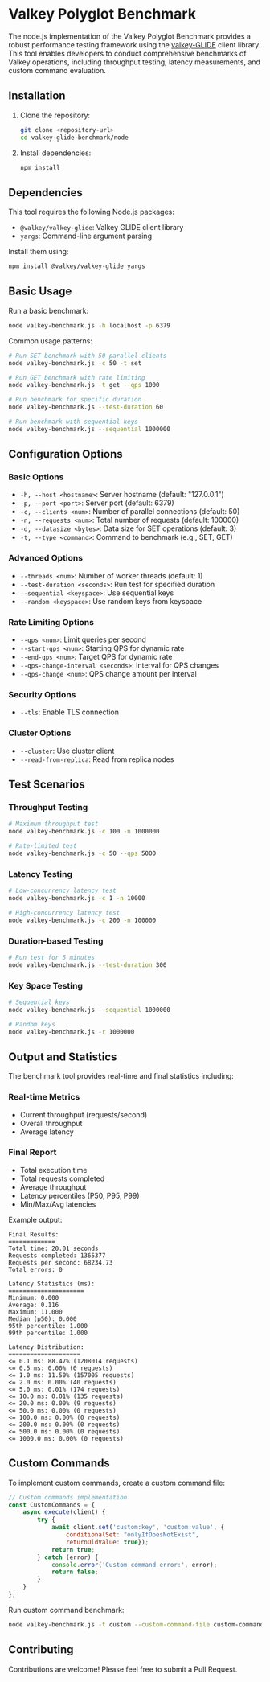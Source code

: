# Valkey Polyglot Benchmark

The node.js implementation of the Valkey Polyglot Benchmark provides a robust performance testing framework using the [valkey-GLIDE](https://github.com/valkey-io/valkey-glide) client library. This tool enables developers to conduct comprehensive benchmarks of Valkey operations, including throughput testing, latency measurements, and custom command evaluation. 

## Installation

1. Clone the repository:
    ```bash
    git clone <repository-url>
    cd valkey-glide-benchmark/node
    ```

2. Install dependencies:
    ```bash
    npm install
    ```

## Dependencies

This tool requires the following Node.js packages:
- `@valkey/valkey-glide`: Valkey GLIDE client library
- `yargs`: Command-line argument parsing

Install them using:
```bash
npm install @valkey/valkey-glide yargs
```

## Basic Usage

Run a basic benchmark:
```bash
node valkey-benchmark.js -h localhost -p 6379
```

Common usage patterns:
```bash
# Run SET benchmark with 50 parallel clients
node valkey-benchmark.js -c 50 -t set

# Run GET benchmark with rate limiting
node valkey-benchmark.js -t get --qps 1000

# Run benchmark for specific duration
node valkey-benchmark.js --test-duration 60

# Run benchmark with sequential keys
node valkey-benchmark.js --sequential 1000000
```

## Configuration Options

### Basic Options
- `-h, --host <hostname>`: Server hostname (default: "127.0.0.1")
- `-p, --port <port>`: Server port (default: 6379)
- `-c, --clients <num>`: Number of parallel connections (default: 50)
- `-n, --requests <num>`: Total number of requests (default: 100000)
- `-d, --datasize <bytes>`: Data size for SET operations (default: 3)
- `-t, --type <command>`: Command to benchmark (e.g., SET, GET)

### Advanced Options
- `--threads <num>`: Number of worker threads (default: 1)
- `--test-duration <seconds>`: Run test for specified duration
- `--sequential <keyspace>`: Use sequential keys
- `--random <keyspace>`: Use random keys from keyspace

### Rate Limiting Options
- `--qps <num>`: Limit queries per second
- `--start-qps <num>`: Starting QPS for dynamic rate
- `--end-qps <num>`: Target QPS for dynamic rate
- `--qps-change-interval <seconds>`: Interval for QPS changes
- `--qps-change <num>`: QPS change amount per interval

### Security Options
- `--tls`: Enable TLS connection

### Cluster Options
- `--cluster`: Use cluster client
- `--read-from-replica`: Read from replica nodes

## Test Scenarios

### Throughput Testing
```bash
# Maximum throughput test
node valkey-benchmark.js -c 100 -n 1000000

# Rate-limited test
node valkey-benchmark.js -c 50 --qps 5000
```

### Latency Testing
```bash
# Low-concurrency latency test
node valkey-benchmark.js -c 1 -n 10000

# High-concurrency latency test
node valkey-benchmark.js -c 200 -n 100000
```

### Duration-based Testing
```bash
# Run test for 5 minutes
node valkey-benchmark.js --test-duration 300
```

### Key Space Testing
```bash
# Sequential keys
node valkey-benchmark.js --sequential 1000000

# Random keys
node valkey-benchmark.js -r 1000000
```

## Output and Statistics
The benchmark tool provides real-time and final statistics including:

### Real-time Metrics
- Current throughput (requests/second)
- Overall throughput
- Average latency

### Final Report
- Total execution time
- Total requests completed
- Average throughput
- Latency percentiles (P50, P95, P99)
- Min/Max/Avg latencies

Example output:
```plaintext
Final Results:
=============
Total time: 20.01 seconds
Requests completed: 1365377
Requests per second: 68234.73
Total errors: 0

Latency Statistics (ms):
=====================
Minimum: 0.000
Average: 0.116
Maximum: 11.000
Median (p50): 0.000
95th percentile: 1.000
99th percentile: 1.000

Latency Distribution:
====================
<= 0.1 ms: 88.47% (1208014 requests)
<= 0.5 ms: 0.00% (0 requests)
<= 1.0 ms: 11.50% (157005 requests)
<= 2.0 ms: 0.00% (40 requests)
<= 5.0 ms: 0.01% (174 requests)
<= 10.0 ms: 0.01% (135 requests)
<= 20.0 ms: 0.00% (9 requests)
<= 50.0 ms: 0.00% (0 requests)
<= 100.0 ms: 0.00% (0 requests)
<= 200.0 ms: 0.00% (0 requests)
<= 500.0 ms: 0.00% (0 requests)
<= 1000.0 ms: 0.00% (0 requests)
```

## Custom Commands
To implement custom commands, create a custom command file:

```javascript
// Custom commands implementation
const CustomCommands = {
    async execute(client) {
        try {
            await client.set('custom:key', 'custom:value', {
                conditionalSet: "onlyIfDoesNotExist",
                returnOldValue: true});
            return true;
        } catch (error) {
            console.error('Custom command error:', error);
            return false;
        }
    }
};
```

Run custom command benchmark:
```bash
node valkey-benchmark.js -t custom --custom-command-file custom-commands.js
```

## Contributing
Contributions are welcome! Please feel free to submit a Pull Request.
